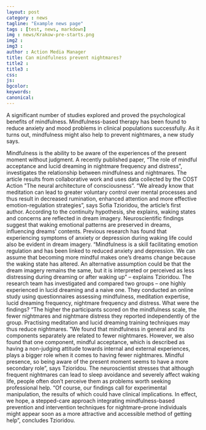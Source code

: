 ```yaml
---
layout: post
category : news
tagline: "Example news page"
tags : [test, news, markdown]
img : news/Krakow-pre-starts.png
img2 :
img3 :
author : Action Media Manager
title: Can mindfulness prevent nightmares?
title2 :
title3 :
css:
js:
bgcolor:
keywords:
canonical:
---
```


A significant number of studies explored and proved the psychological benefits of mindfulness. Mindfulness-based therapy has been found to reduce anxiety and mood problems in clinical populations successfully. As it turns out, mindfulness might also help to prevent nightmares, a new study says.

<!--more-->

Mindfulness is the ability to be aware of the experiences of the present moment without judgment. A recently published paper, “The role of mindful acceptance and lucid dreaming in nightmare frequency and distress”, investigates the relationship between mindfulness and nightmares. The article results from collaborative work and uses data collected by the COST Action "The neural architecture of consciousness”. “We already know that meditation can lead to greater voluntary control over mental processes and thus result in decreased rumination, enhanced attention and more effective emotion-regulation strategies”, says Sofia Tzioridou, the article’s first author. According to the continuity hypothesis, she explains, waking states and concerns are reflected in dream imagery. Neuroscientific findings suggest that waking emotional patterns are preserved in dreams, influencing dreams' contents. Previous research has found that experiencing symptoms of anxiety or depression during waking life could also be evident in dream imagery.
“Mindfulness is a skill facilitating emotion regulation and has been linked to reduced anxiety and depression. We can assume that becoming more mindful makes one’s dreams change because the waking state has altered.  An alternative assumption could be that the dream imagery remains the same, but  it is interpreted or perceived as less distressing during dreaming or after waking up” – explains Tzioridou. The research team has investigated and compared two groups – one highly experienced in lucid dreaming and a naive one. They conducted an online study using questionnaires assessing mindfulness, meditation expertise, lucid dreaming frequency, nightmare frequency and distress. What were the findings?
“The higher the participants scored on the mindfulness scale, the fewer nightmares and nightmare distress they reported independently of the group. Practising meditation and lucid dreaming training techniques may thus reduce nightmares. “We found that mindfulness in general and its components separately are related to fewer nightmares. However, we also found that one component, mindful acceptance, which is described as having a non-judging attitude towards internal and external experiences, plays a bigger role when it comes to having fewer nightmares. Mindful presence, so being aware of the present moment seems to have a more secondary role”, says Tzioridou. The neuroscientist stresses that although frequent nightmares can lead to sleep avoidance and severely affect waking life, people often don’t perceive them as problems worth seeking professional help.  “Of course, our findings call for experimental manipulation, the results of which could have clinical implications. In effect, we hope, a stepped-care approach integrating mindfulness-based prevention and intervention techniques for nightmare-prone individuals might appear soon as a more attractive and accessible method of getting help”, concludes Tzioridou.
